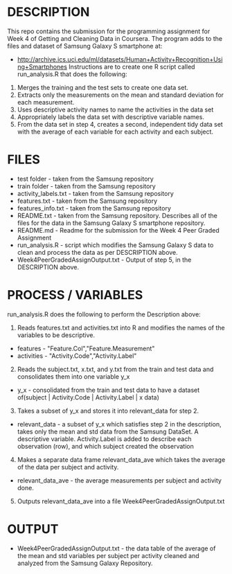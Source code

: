  # DESCRIPTION
 This repo contains the submission for the programming assignment for Week 4 of Getting and Cleaning Data in Coursera. The program adds to the files and dataset of Samsung Galaxy S smartphone at:
 * http://archive.ics.uci.edu/ml/datasets/Human+Activity+Recognition+Using+Smartphones
 Instructions are to create one R script called run_analysis.R that does the following:
1. Merges the training and the test sets to create one data set.
2. Extracts only the measurements on the mean and standard deviation for each measurement.
3. Uses descriptive activity names to name the activities in the data set
4. Appropriately labels the data set with descriptive variable names.
5. From the data set in step 4, creates a second, independent tidy data set with the average of each variable for each activity and each subject.
 # FILES
 * test folder - taken from the Samsung repository
 * train folder - taken from the Samsung repository 
 * activity_labels.txt - taken from the Samsung repository
 * features.txt - taken from the Samsung repository
 * features_info.txt - taken from the Samsung repository
 * README.txt - taken from the Samsung repository. Describes all of the files for the data in the Samsung Galaxy S smartphone repository.
 * README.md - Readme for the submission for the Week 4 Peer Graded Assignment
 * run_analysis.R - script which modifies the Samsung Galaxy S data to clean and process the data as per DESCRIPTION above.
 * Week4PeerGradedAssignOutput.txt - Output of step 5, in the DESCRIPTION above.
 # PROCESS / VARIABLES
 run_analysis.R does the following to perform the Description above:
 1. Reads features.txt and activities.txt into R and modifies the names of the variables to be descriptive.
 * features - "Feature.Col","Feature.Measurement"
 * activities - "Activity.Code","Activity.Label"
 2. Reads the subject.txt, x.txt, and y.txt from the train and test data and consolidates them into one variable y_x
 * y_x - consolidated from the train and test data to have a dataset of(subject | Activity.Code | Activity.Label | x data)
 3. Takes a subset of y_x and stores it into relevant_data for step 2.
 * relevant_data - a subset of y_x which satisfies step 2 in the description, takes only the mean and std data from the Samsung DataSet. A descriptive variable. Activity.Label is added to describe each observation (row), and which subject created the observation
 4. Makes a separate data frame relevant_data_ave which takes the average of the data per subject and activity.
 * relevant_data_ave - the average measurements per subject and activity done.
 5. Outputs relevant_data_ave into a file Week4PeerGradedAssignOutput.txt
 # OUTPUT
 * Week4PeerGradedAssignOutput.txt - the data table of the average of the mean and std variables per subject per activity cleaned and analyzed from the Samsung Galaxy Repository.